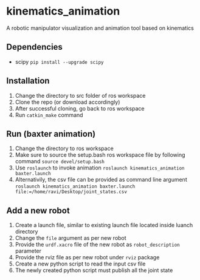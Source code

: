 # kinematics_animation
A robotic manipulator visualization and animation tool based on kinematics

## Dependencies
* scipy `pip install --upgrade scipy`

## Installation
1. Change the directory to src folder of ros workspace
2. Clone the repo (or download accordingly)
3. After successful cloning, go back to ros workspace
4. Run `catkin_make` command 

## Run (baxter animation)
1. Change the directory to ros workspace
2. Make sure to source the setup.bash ros workspace file by following command `source devel/setup.bash`
3. Use `roslaunch` to invoke animation `roslaunch kinematics_animation baxter.launch`
4. Alternativily, the csv file can be provided as command line argument `roslaunch kinematics_animation baxter.launch file:=/home/ravi/Desktop/joint_states.csv`

## Add a new robot
1. Create a launch file, similar to existing launch file located inside luanch directory
2. Change the `file` argument as per new robot
3. Provide the `urdf.xacro` file of the new robot as `robot_description` parameter
4. Provide the rviz file as per new robot under `rviz` package
5. Create a new python script to read the input csv file
6. The newly created python script must publish all the joint state
